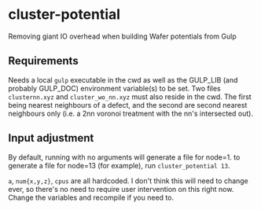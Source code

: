 # cluster-potential

Removing giant IO overhead when building Wafer potentials from Gulp

## Requirements

Needs a local `gulp` executable in the cwd as well as the GULP_LIB (and probably GULP_DOC) environment variable(s) to be set. 
Two files `clusternn.xyz` and `cluster_wo_nn.xyz` must also reside in the cwd.
The first being nearest neighbours of a defect, and the second are second nearest neighbours only (i.e. a 2nn voronoi treatment with the nn's intersected out).

## Input adjustment

By default, running with no arguments will generate a file for node=1. 
to generate a file for node=13 (for example), run `cluster_potential 13`.

`a`, `num{x,y,z}`, `cpus` are all hardcoded. 
I don't think this will need to change ever, so there's no need to require user intervention on this right now. 
Change the variables and recompile if you need to.

